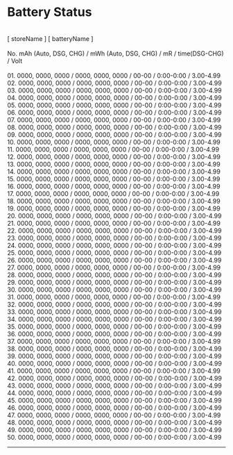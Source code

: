 # Battery Status
<br>[ storeName ] [ batteryName ]
<br>
<br>No. mAh (Auto, DSG, CHG) / mWh (Auto, DSG, CHG) / mR / time(DSG-CHG) / Volt
<br>
<br>01.  0000, 0000, 0000 / 0000, 0000, 0000 / 00-00 / 0:00-0:00 / 3.00-4.99
<br>02.  0000, 0000, 0000 / 0000, 0000, 0000 / 00-00 / 0:00-0:00 / 3.00-4.99
<br>03.  0000, 0000, 0000 / 0000, 0000, 0000 / 00-00 / 0:00-0:00 / 3.00-4.99
<br>04.  0000, 0000, 0000 / 0000, 0000, 0000 / 00-00 / 0:00-0:00 / 3.00-4.99
<br>05.  0000, 0000, 0000 / 0000, 0000, 0000 / 00-00 / 0:00-0:00 / 3.00-4.99
<br>06.  0000, 0000, 0000 / 0000, 0000, 0000 / 00-00 / 0:00-0:00 / 3.00-4.99
<br>07.  0000, 0000, 0000 / 0000, 0000, 0000 / 00-00 / 0:00-0:00 / 3.00-4.99
<br>08.  0000, 0000, 0000 / 0000, 0000, 0000 / 00-00 / 0:00-0:00 / 3.00-4.99
<br>09.  0000, 0000, 0000 / 0000, 0000, 0000 / 00-00 / 0:00-0:00 / 3.00-4.99
<br>10.  0000, 0000, 0000 / 0000, 0000, 0000 / 00-00 / 0:00-0:00 / 3.00-4.99
<br>11.  0000, 0000, 0000 / 0000, 0000, 0000 / 00-00 / 0:00-0:00 / 3.00-4.99
<br>12.  0000, 0000, 0000 / 0000, 0000, 0000 / 00-00 / 0:00-0:00 / 3.00-4.99
<br>13.  0000, 0000, 0000 / 0000, 0000, 0000 / 00-00 / 0:00-0:00 / 3.00-4.99
<br>14.  0000, 0000, 0000 / 0000, 0000, 0000 / 00-00 / 0:00-0:00 / 3.00-4.99
<br>15.  0000, 0000, 0000 / 0000, 0000, 0000 / 00-00 / 0:00-0:00 / 3.00-4.99
<br>16.  0000, 0000, 0000 / 0000, 0000, 0000 / 00-00 / 0:00-0:00 / 3.00-4.99
<br>17.  0000, 0000, 0000 / 0000, 0000, 0000 / 00-00 / 0:00-0:00 / 3.00-4.99
<br>18.  0000, 0000, 0000 / 0000, 0000, 0000 / 00-00 / 0:00-0:00 / 3.00-4.99
<br>19.  0000, 0000, 0000 / 0000, 0000, 0000 / 00-00 / 0:00-0:00 / 3.00-4.99
<br>20.  0000, 0000, 0000 / 0000, 0000, 0000 / 00-00 / 0:00-0:00 / 3.00-4.99
<br>21.  0000, 0000, 0000 / 0000, 0000, 0000 / 00-00 / 0:00-0:00 / 3.00-4.99
<br>22.  0000, 0000, 0000 / 0000, 0000, 0000 / 00-00 / 0:00-0:00 / 3.00-4.99
<br>23.  0000, 0000, 0000 / 0000, 0000, 0000 / 00-00 / 0:00-0:00 / 3.00-4.99
<br>24.  0000, 0000, 0000 / 0000, 0000, 0000 / 00-00 / 0:00-0:00 / 3.00-4.99
<br>25.  0000, 0000, 0000 / 0000, 0000, 0000 / 00-00 / 0:00-0:00 / 3.00-4.99
<br>26.  0000, 0000, 0000 / 0000, 0000, 0000 / 00-00 / 0:00-0:00 / 3.00-4.99
<br>27.  0000, 0000, 0000 / 0000, 0000, 0000 / 00-00 / 0:00-0:00 / 3.00-4.99
<br>28.  0000, 0000, 0000 / 0000, 0000, 0000 / 00-00 / 0:00-0:00 / 3.00-4.99
<br>29.  0000, 0000, 0000 / 0000, 0000, 0000 / 00-00 / 0:00-0:00 / 3.00-4.99
<br>30.  0000, 0000, 0000 / 0000, 0000, 0000 / 00-00 / 0:00-0:00 / 3.00-4.99
<br>31.  0000, 0000, 0000 / 0000, 0000, 0000 / 00-00 / 0:00-0:00 / 3.00-4.99
<br>32.  0000, 0000, 0000 / 0000, 0000, 0000 / 00-00 / 0:00-0:00 / 3.00-4.99
<br>33.  0000, 0000, 0000 / 0000, 0000, 0000 / 00-00 / 0:00-0:00 / 3.00-4.99
<br>34.  0000, 0000, 0000 / 0000, 0000, 0000 / 00-00 / 0:00-0:00 / 3.00-4.99
<br>35.  0000, 0000, 0000 / 0000, 0000, 0000 / 00-00 / 0:00-0:00 / 3.00-4.99
<br>36.  0000, 0000, 0000 / 0000, 0000, 0000 / 00-00 / 0:00-0:00 / 3.00-4.99
<br>37.  0000, 0000, 0000 / 0000, 0000, 0000 / 00-00 / 0:00-0:00 / 3.00-4.99
<br>38.  0000, 0000, 0000 / 0000, 0000, 0000 / 00-00 / 0:00-0:00 / 3.00-4.99
<br>39.  0000, 0000, 0000 / 0000, 0000, 0000 / 00-00 / 0:00-0:00 / 3.00-4.99
<br>40.  0000, 0000, 0000 / 0000, 0000, 0000 / 00-00 / 0:00-0:00 / 3.00-4.99
<br>41.  0000, 0000, 0000 / 0000, 0000, 0000 / 00-00 / 0:00-0:00 / 3.00-4.99
<br>42.  0000, 0000, 0000 / 0000, 0000, 0000 / 00-00 / 0:00-0:00 / 3.00-4.99
<br>43.  0000, 0000, 0000 / 0000, 0000, 0000 / 00-00 / 0:00-0:00 / 3.00-4.99
<br>44.  0000, 0000, 0000 / 0000, 0000, 0000 / 00-00 / 0:00-0:00 / 3.00-4.99
<br>45.  0000, 0000, 0000 / 0000, 0000, 0000 / 00-00 / 0:00-0:00 / 3.00-4.99
<br>46.  0000, 0000, 0000 / 0000, 0000, 0000 / 00-00 / 0:00-0:00 / 3.00-4.99
<br>47.  0000, 0000, 0000 / 0000, 0000, 0000 / 00-00 / 0:00-0:00 / 3.00-4.99
<br>48.  0000, 0000, 0000 / 0000, 0000, 0000 / 00-00 / 0:00-0:00 / 3.00-4.99
<br>49.  0000, 0000, 0000 / 0000, 0000, 0000 / 00-00 / 0:00-0:00 / 3.00-4.99
<br>50.  0000, 0000, 0000 / 0000, 0000, 0000 / 00-00 / 0:00-0:00 / 3.00-4.99
<br><hr>
